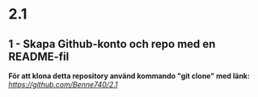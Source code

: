 # 2.1
## 1 - Skapa Github-konto och repo med en README-fil

**För att klona detta repository använd kommando "git clone" med länk:**  
*https://github.com/Benne740/2.1*
